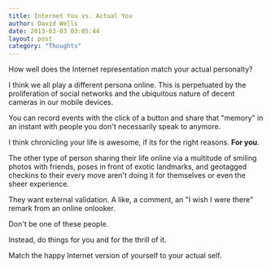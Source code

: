 ```yaml
---
title: Internet You vs. Actual You
author: David Wells
date: 2013-03-03 03:05:44
layout: post
category: "Thoughts"
---
```


How well does the Internet representation match your actual personalty?

I think we all play a different persona online. This is perpetuated by the proliferation of social networks and the ubiquitous nature of decent cameras in our mobile devices.

You can record events with the click of a button and share that "memory" in an instant with people you don't necessarily speak to anymore.

I think chronicling your life is awesome, if its for the right reasons. **For you**.

The other type of person sharing their life online via a multitude of smiling photos with friends, poses in front of exotic landmarks, and geotagged checkins to their every move aren't doing it for themselves or even the sheer experience.

They want external validation. A like, a comment, an "I wish I were there" remark from an online onlooker.

Don't be one of these people.

Instead, do things for you and for the thrill of it.

Match the happy Internet version of yourself to your actual self.
